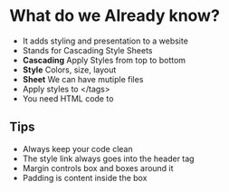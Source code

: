 # What do we Already know?

+ It adds styling and presentation to a website
+ Stands for Cascading Style Sheets
+ **Cascading** Apply Styles from top to bottom
+ **Style** Colors, size, layout
+ **Sheet** We can have mutiple files
+ Apply styles to \</tags>
+ You need HTML code to

## Tips 
+ Always keep your code clean
+ The style link always goes into the header tag 
+ Margin controls box and boxes around it 
+ Padding is content inside the box